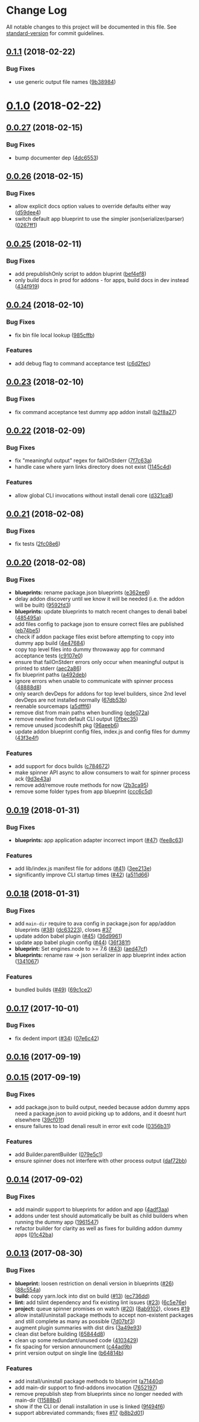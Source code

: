 # Change Log

All notable changes to this project will be documented in this file. See [standard-version](https://github.com/conventional-changelog/standard-version) for commit guidelines.

<a name="0.1.1"></a>
## [0.1.1](https://github.com/denali-js/cli/compare/v0.1.0...v0.1.1) (2018-02-22)


### Bug Fixes

* use generic output file names ([9b38984](https://github.com/denali-js/cli/commit/9b38984))



<a name="0.1.0"></a>
# [0.1.0](https://github.com/denali-js/cli/compare/v0.0.27...v0.1.0) (2018-02-22)



<a name="0.0.27"></a>
## [0.0.27](https://github.com/denali-js/denali-cli/compare/v0.0.26...v0.0.27) (2018-02-15)


### Bug Fixes

* bump documenter dep ([4dc6553](https://github.com/denali-js/denali-cli/commit/4dc6553))



<a name="0.0.26"></a>
## [0.0.26](https://github.com/denali-js/denali-cli/compare/v0.0.25...v0.0.26) (2018-02-15)


### Bug Fixes

* allow explicit docs option values to override defaults either way ([d59dee4](https://github.com/denali-js/denali-cli/commit/d59dee4))
* switch default app blueprint to use the simpler json(serializer/parser) ([0267ff1](https://github.com/denali-js/denali-cli/commit/0267ff1))



<a name="0.0.25"></a>
## [0.0.25](https://github.com/denali-js/denali-cli/compare/v0.0.24...v0.0.25) (2018-02-11)


### Bug Fixes

* add prepublishOnly script to addon bluprint ([bef4ef8](https://github.com/denali-js/denali-cli/commit/bef4ef8))
* only build docs in prod for addons - for apps, build docs in dev instead ([434f919](https://github.com/denali-js/denali-cli/commit/434f919))



<a name="0.0.24"></a>
## [0.0.24](https://github.com/denali-js/denali-cli/compare/v0.0.23...v0.0.24) (2018-02-10)


### Bug Fixes

* fix bin file local lookup ([985cffb](https://github.com/denali-js/denali-cli/commit/985cffb))


### Features

* add debug flag to command acceptance test ([c6d2fec](https://github.com/denali-js/denali-cli/commit/c6d2fec))



<a name="0.0.23"></a>
## [0.0.23](https://github.com/denali-js/denali-cli/compare/v0.0.22...v0.0.23) (2018-02-10)


### Bug Fixes

* fix command acceptance test dummy app addon install ([b2f8a27](https://github.com/denali-js/denali-cli/commit/b2f8a27))



<a name="0.0.22"></a>
## [0.0.22](https://github.com/denali-js/denali-cli/compare/v0.0.21...v0.0.22) (2018-02-09)


### Bug Fixes

* fix "meaningful output" regex for failOnStderr ([7f7c63a](https://github.com/denali-js/denali-cli/commit/7f7c63a))
* handle case where yarn links directory does not exist ([1145c4d](https://github.com/denali-js/denali-cli/commit/1145c4d))


### Features

* allow global CLI invocations without install denali core ([d321ca8](https://github.com/denali-js/denali-cli/commit/d321ca8))



<a name="0.0.21"></a>
## [0.0.21](https://github.com/denali-js/denali-cli/compare/v0.0.20...v0.0.21) (2018-02-08)


### Bug Fixes

* fix tests ([2fc08e6](https://github.com/denali-js/denali-cli/commit/2fc08e6))



<a name="0.0.20"></a>
## [0.0.20](https://github.com/denali-js/denali-cli/compare/v0.0.19...v0.0.20) (2018-02-08)


### Bug Fixes

* **blueprints:** rename package.json blueprints ([e362ee6](https://github.com/denali-js/denali-cli/commit/e362ee6))
* delay addon discovery until we know it will be needed (i.e. the addon will be built) ([9592fd3](https://github.com/denali-js/denali-cli/commit/9592fd3))
* **blueprints:** update blueprints to match recent changes to denali babel ([485495a](https://github.com/denali-js/denali-cli/commit/485495a))
* add files config to package json to ensure correct files are published ([eb74be5](https://github.com/denali-js/denali-cli/commit/eb74be5))
* check if addon package files exist before attempting to copy into dummy app build ([4e47684](https://github.com/denali-js/denali-cli/commit/4e47684))
* copy top level files into dummy throwaway app for command acceptance tests ([c9107e0](https://github.com/denali-js/denali-cli/commit/c9107e0))
* ensure that failOnStderr errors only occur when meaningful output is printed to stderr ([aec2a86](https://github.com/denali-js/denali-cli/commit/aec2a86))
* fix blueprint paths ([a492deb](https://github.com/denali-js/denali-cli/commit/a492deb))
* ignore errors when unable to communicate with spinner process ([48888d8](https://github.com/denali-js/denali-cli/commit/48888d8))
* only search devDeps for addons for top level builders, since 2nd level devDeps are not installed normally ([67db53b](https://github.com/denali-js/denali-cli/commit/67db53b))
* reenable sourcemaps ([a5dfff6](https://github.com/denali-js/denali-cli/commit/a5dfff6))
* remove dist from main paths when bundling ([ede072a](https://github.com/denali-js/denali-cli/commit/ede072a))
* remove newline from default CLI output ([0fbec35](https://github.com/denali-js/denali-cli/commit/0fbec35))
* remove unused jscodeshift pkg ([96aeeb6](https://github.com/denali-js/denali-cli/commit/96aeeb6))
* update addon blueprint config files, index.js and config files for dummy ([43f3e4f](https://github.com/denali-js/denali-cli/commit/43f3e4f))


### Features

* add support for docs builds ([c784672](https://github.com/denali-js/denali-cli/commit/c784672))
* make spinner API async to allow consumers to wait for spinner process ack ([9d3e43a](https://github.com/denali-js/denali-cli/commit/9d3e43a))
* remove add/remove route methods for now ([2b3ca95](https://github.com/denali-js/denali-cli/commit/2b3ca95))
* remove some folder types from app blueprint ([ccc6c5d](https://github.com/denali-js/denali-cli/commit/ccc6c5d))



<a name="0.0.19"></a>
## [0.0.19](https://github.com/denali-js/denali-cli/compare/v0.0.18...v0.0.19) (2018-01-31)


### Bug Fixes

* **blueprints:** app application adapter incorrect import ([#47](https://github.com/denali-js/denali-cli/issues/47)) ([fee8c63](https://github.com/denali-js/denali-cli/commit/fee8c63))


### Features

* add lib/index.js manifest file for addons ([#41](https://github.com/denali-js/denali-cli/issues/41)) ([3ee213e](https://github.com/denali-js/denali-cli/commit/3ee213e))
* significantly improve CLI startup times ([#42](https://github.com/denali-js/denali-cli/issues/42)) ([a511d66](https://github.com/denali-js/denali-cli/commit/a511d66))



<a name="0.0.18"></a>
## [0.0.18](https://github.com/denali-js/denali-cli/compare/v0.0.17...v0.0.18) (2018-01-31)


### Bug Fixes

* add `main-dir` require to ava config in package.json for app/addon blueprints ([#38](https://github.com/denali-js/denali-cli/issues/38)) ([dc63223](https://github.com/denali-js/denali-cli/commit/dc63223)), closes [#37](https://github.com/denali-js/denali-cli/issues/37)
* update addon babel plugin ([#45](https://github.com/denali-js/denali-cli/issues/45)) ([36d9961](https://github.com/denali-js/denali-cli/commit/36d9961))
* update app babel plugin config ([#44](https://github.com/denali-js/denali-cli/issues/44)) ([36f381f](https://github.com/denali-js/denali-cli/commit/36f381f))
* **blueprint:** Set engines.node to >= 7.6 ([#43](https://github.com/denali-js/denali-cli/issues/43)) ([aed47cf](https://github.com/denali-js/denali-cli/commit/aed47cf))
* **blueprints:** rename raw -> json serializer in app blueprint index action ([1341067](https://github.com/denali-js/denali-cli/commit/1341067))


### Features

* bundled builds ([#49](https://github.com/denali-js/denali-cli/issues/49)) ([69c1ce2](https://github.com/denali-js/denali-cli/commit/69c1ce2))



<a name="0.0.17"></a>
## [0.0.17](https://github.com/denali-js/denali-cli/compare/v0.0.16...v0.0.17) (2017-10-01)


### Bug Fixes

* fix dedent import ([#34](https://github.com/denali-js/denali-cli/issues/34)) ([07e6c42](https://github.com/denali-js/denali-cli/commit/07e6c42))



<a name="0.0.16"></a>
## [0.0.16](https://github.com/denali-js/denali-cli/compare/v0.0.15...v0.0.16) (2017-09-19)



<a name="0.0.15"></a>
## [0.0.15](https://github.com/denali-js/denali-cli/compare/v0.0.14...v0.0.15) (2017-09-19)


### Bug Fixes

* add package.json to build output, needed because addon dummy apps need a package.json to avoid picking up to addons, and it doesnt hurt elsewhere ([39cf01f](https://github.com/denali-js/denali-cli/commit/39cf01f))
* ensure failures to load denali result in error exit code ([0356b31](https://github.com/denali-js/denali-cli/commit/0356b31))


### Features

* add Builder.parentBuilder ([079e5c1](https://github.com/denali-js/denali-cli/commit/079e5c1))
* ensure spinner does not interfere with other process output ([daf72bb](https://github.com/denali-js/denali-cli/commit/daf72bb))



<a name="0.0.14"></a>
## [0.0.14](https://github.com/denali-js/denali-cli/compare/v0.0.13...v0.0.14) (2017-09-02)


### Bug Fixes

* add maindir support to blueprints for addon and app ([4adf3aa](https://github.com/denali-js/denali-cli/commit/4adf3aa))
* addons under test should automatically be built as child builders when running the dummy app ([1961547](https://github.com/denali-js/denali-cli/commit/1961547))
* refactor builder for clarity as well as fixes for building addon dummy apps ([01c42ba](https://github.com/denali-js/denali-cli/commit/01c42ba))



<a name="0.0.13"></a>
## [0.0.13](https://github.com/denali-js/denali-cli/compare/v0.0.11...v0.0.13) (2017-08-30)


### Bug Fixes

* **blueprint:** loosen restriction on denali version in blueprints ([#26](https://github.com/denali-js/denali-cli/issues/26)) ([88c554a](https://github.com/denali-js/denali-cli/commit/88c554a))
* **build:** copy yarn.lock into dist on build ([#13](https://github.com/denali-js/denali-cli/issues/13)) ([ec736dd](https://github.com/denali-js/denali-cli/commit/ec736dd))
* **lint:** add tslint dependency and fix existing lint issues ([#23](https://github.com/denali-js/denali-cli/issues/23)) ([6c5e76e](https://github.com/denali-js/denali-cli/commit/6c5e76e))
* **project:** queue spinner promises on watch ([#20](https://github.com/denali-js/denali-cli/issues/20)) ([8ab9102](https://github.com/denali-js/denali-cli/commit/8ab9102)), closes [#19](https://github.com/denali-js/denali-cli/issues/19)
* allow install/uninstall package methods to accept non-existent packages and still complete as many as possible ([7d07bf3](https://github.com/denali-js/denali-cli/commit/7d07bf3))
* augment plugin summaries with dist dirs ([3a49e93](https://github.com/denali-js/denali-cli/commit/3a49e93))
* clean dist before building ([65844d8](https://github.com/denali-js/denali-cli/commit/65844d8))
* clean up some redundant/unused code ([4103429](https://github.com/denali-js/denali-cli/commit/4103429))
* fix spacing for version announcment ([c44ad9b](https://github.com/denali-js/denali-cli/commit/c44ad9b))
* print version output on single line ([b64814b](https://github.com/denali-js/denali-cli/commit/b64814b))


### Features

* add install/uninstall package methods to blueprint ([a71440d](https://github.com/denali-js/denali-cli/commit/a71440d))
* add main-dir support to find-addons invocation ([7652197](https://github.com/denali-js/denali-cli/commit/7652197))
* remove prepublish step from blueprints since no longer needed with main-dir ([11588b4](https://github.com/denali-js/denali-cli/commit/11588b4))
* show if the CLI or denali installation in use is linked ([9f494f6](https://github.com/denali-js/denali-cli/commit/9f494f6))
* support abbreviated commands; fixes [#17](https://github.com/denali-js/denali-cli/issues/17) ([b8b2d01](https://github.com/denali-js/denali-cli/commit/b8b2d01))
